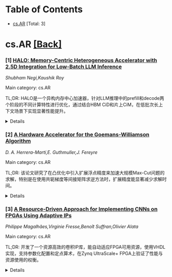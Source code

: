 <div id=toc></div>

# Table of Contents

- [cs.AR](#cs.AR) [Total: 3]


<div id='cs.AR'></div>

# cs.AR [[Back]](#toc)

### [1] [HALO: Memory-Centric Heterogeneous Accelerator with 2.5D Integration for Low-Batch LLM Inference](https://arxiv.org/abs/2510.02675)
*Shubham Negi,Kaushik Roy*

Main category: cs.AR

TL;DR: HALO是一个异构内存中心加速器，针对LLM推理中的prefill和decode两个阶段的不同计算特性进行优化，通过结合HBM CiD和片上CiM，在低批次长上下文场景下实现显著性能提升。


<details>
  <summary>Details</summary>
Motivation: LLM推理包含prefill和decode两个计算特性完全不同的阶段，现有工作主要针对高批次推理或短上下文优化，而交互式应用需要的低批次长上下文场景研究不足。

Method: 提出HALO异构加速器，集成HBM CiD和片上CiM，采用阶段感知映射策略：prefill阶段计算密集型操作映射到CiM，decode阶段内存密集型操作映射到CiD。

Result: 在LLaMA-2 7B和Qwen3 8B模型上，HALO相比AttAcc获得18倍几何平均加速，相比全CiD设计CENT获得2.5倍加速。

Conclusion: 异构内存架构能有效应对LLM推理中不同阶段的多样化计算需求，在低批次长上下文场景下具有显著优势。

Abstract: The rapid adoption of Large Language Models (LLMs) has driven a growing
demand for efficient inference, particularly in latency-sensitive applications
such as chatbots and personalized assistants. Unlike traditional deep neural
networks, LLM inference proceeds in two distinct phases: the prefill phase,
which processes the full input sequence in parallel, and the decode phase,
which generates tokens sequentially. These phases exhibit highly diverse
compute and memory requirements, which makes accelerator design particularly
challenging. Prior works have primarily been optimized for high-batch inference
or evaluated only short input context lengths, leaving the low-batch and long
context regime, which is critical for interactive applications, largely
underexplored.
  We propose HALO, a heterogeneous memory centric accelerator designed for
these unique challenges of prefill and decode phases in low-batch LLM
inference. HALO integrates HBM based Compute-in-DRAM (CiD) with an on-chip
analog Compute-in-Memory (CiM), co-packaged using 2.5D integration. To further
improve the hardware utilization, we introduce a phase-aware mapping strategy
that adapts to the distinct demands of the prefill and decode phases. Compute
bound operations in the prefill phase are mapped to CiM to exploit its high
throughput matrix multiplication capability, while memory-bound operations in
the decode phase are executed on CiD to benefit from reduced data movement
within DRAM. Additionally, we present an analysis of the performance tradeoffs
of LLMs under two architectural extremes: a fully CiD and a fully on-chip
analog CiM design to highlight the need for a heterogeneous design. We evaluate
HALO on LLaMA-2 7B and Qwen3 8B models. Our experimental results show that LLMs
mapped to HALO achieve up to 18x geometric mean speedup over AttAcc, an
attention-optimized mapping and 2.5x over CENT, a fully CiD based mapping.

</details>


### [2] [A Hardware Accelerator for the Goemans-Williamson Algorithm](https://arxiv.org/abs/2510.02863)
*D. A. Herrera-Martí,E. Guthmuller,J. Fereyre*

Main category: cs.AR

TL;DR: 该论文研究了在凸优化中引入扩展浮点精度来加速大规模Max-Cut问题的求解，特别是在使用共轭梯度等间接矩阵求逆方法时，扩展精度能显著减少求解时间。


<details>
  <summary>Details</summary>
Motivation: Max-Cut问题已成为量子与经典优化器局部搜索启发式算法的基准测试。与仅提供平均性能保证的局部搜索不同，Goemans和Williamson的凸半定松弛方法提供最坏情况保证，适用于基准构建和性能关键场景。

Method: 在凸优化中引入扩展浮点精度，特别应用于内点法中使用的间接矩阵求逆方法（如共轭梯度法），这些方法在超大规模问题中比直接方法复杂度更低。

Result: 使用扩展精度时，内部工作精度的提高能减少求解时间，且加速因子随系统规模增大而增加。

Conclusion: 扩展浮点精度可有效加速大规模Max-Cut问题的凸优化求解，特别是在使用间接矩阵求逆方法时，这种加速效果随问题规模扩大而更加显著。

Abstract: The combinatorial problem Max-Cut has become a benchmark in the evaluation of
local search heuristics for both quantum and classical optimisers. In contrast
to local search, which only provides average-case performance guarantees, the
convex semidefinite relaxation of Max-Cut by Goemans and Williamson, provides
worst-case guarantees and is therefore suited to both the construction of
benchmarks and in applications to performance-critic scenarios.
  We show how extended floating point precision can be incorporated in
algebraic subroutines in convex optimisation, namely in indirect matrix
inversion methods like Conjugate Gradient, which are used in Interior Point
Methods in the case of very large problem sizes. Also, an estimate is provided
of the expected acceleration of the time to solution for a hardware
architecture that runs natively on extended precision. Specifically, when using
indirect matrix inversion methods like Conjugate Gradient, which have lower
complexity than direct methods and are therefore used in very large problems,
we see that increasing the internal working precision reduces the time to
solution by a factor that increases with the system size.

</details>


### [3] [A Resource-Driven Approach for Implementing CNNs on FPGAs Using Adaptive IPs](https://arxiv.org/abs/2510.02990)
*Philippe Magalhães,Virginie Fresse,Benoît Suffran,Olivier Alata*

Main category: cs.AR

TL;DR: 开发了一个资源高效的卷积IP库，能自动适应FPGA可用资源，使用VHDL实现，支持参数化配置和定点算术，在Zynq UltraScale+ FPGA上验证了性能与资源使用的权衡。


<details>
  <summary>Details</summary>
Motivation: 随着对实时、低延迟AI应用需求的增长，FPGA因其可重构性、能效和性能优势，在CNN实现中比GPU更适合边缘设备和嵌入式系统。

Method: 开发了四个参数化的卷积IP核，使用VHDL实现和定点算术，每个IP针对特定资源约束设计，在DSP使用、逻辑消耗和精度方面提供灵活性。

Result: 在Zynq UltraScale+ FPGA上的实验结果表明了性能与资源使用之间的权衡，与现有FPGA加速技术相比，该方法具有更好的通用性和架构独立性。

Conclusion: 该方法展示了资源高效卷积IP的可行性，未来工作将扩展库以包含池化和激活函数，提升在CNN框架中的适用性和集成能力。

Abstract: The increasing demand for real-time, low-latency artificial intelligence
applications has propelled the use of Field-Programmable Gate Arrays (FPGAs)
for Convolutional Neural Network (CNN) implementations. FPGAs offer
reconfigurability, energy efficiency, and performance advantages over GPUs,
making them suitable for edge devices and embedded systems. This work presents
a novel library of resource-efficient convolution IPs designed to automatically
adapt to the available FPGA resources. Developed in VHDL, these IPs are
parameterizable and utilize fixed-point arithmetic for optimal performance.
Four IPs are introduced, each tailored to specific resource constraints,
offering flexibility in DSP usage, logic consumption, and precision.
Experimental results on a Zynq UltraScale+ FPGA highlight the trade-offs
between performance and resource usage. The comparison with recent FPGA-based
CNN acceleration techniques emphasizes the versatility and independence of this
approach from specific FPGA architectures or technological advancements. Future
work will expand the library to include pooling and activation functions,
enabling broader applicability and integration into CNN frameworks.

</details>
